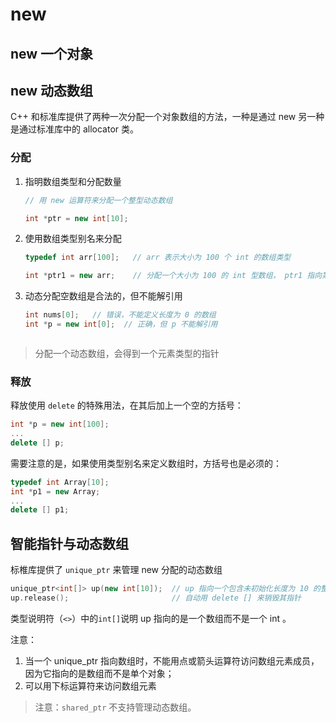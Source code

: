 # new



## new 一个对象





## new 动态数组

C++ 和标准库提供了两种一次分配一个对象数组的方法，一种是通过 new 另一种是通过标准库中的 allocator 类。

### 分配

1. 指明数组类型和分配数量

    ```c++
    // 用 new 运算符来分配一个整型动态数组
    
    int *ptr = new int[10];
    ```

2. 使用数组类型别名来分配

    ```c++
    typedef int arr[100];   // arr 表示大小为 100 个 int 的数组类型
    
    int *ptr1 = new arr;    // 分配一个大小为 100 的 int 型数组， ptr1 指向第一个元素

3. 动态分配空数组是合法的，但不能解引用

    ```c++
    int nums[0];   // 错误，不能定义长度为 0 的数组
    int *p = new int[0];  // 正确，但 p 不能解引用



> 分配一个动态数组，会得到一个元素类型的指针



### 释放

释放使用 `delete` 的特殊用法，在其后加上一个空的方括号：

```c++
int *p = new int[100];
...
delete [] p;
```

需要注意的是，如果使用类型别名来定义数组时，方括号也是必须的：

```c++
typedef int Array[10];
int *p1 = new Array;
...
delete [] p1;
```



## 智能指针与动态数组

标椎库提供了 `unique_ptr` 来管理 new 分配的动态数组

```c++
unique_ptr<int[]> up(new int[10]);  // up 指向一个包含未初始化长度为 10 的整型数组
up.release();                       // 自动用 delete [] 来销毁其指针
```

类型说明符（`<>`）中的`int[]`说明 up 指向的是一个数组而不是一个 int 。

注意：

1. 当一个 unique_ptr 指向数组时，不能用点或箭头运算符访问数组元素成员，因为它指向的是数组而不是单个对象；
2. 可以用下标运算符来访问数组元素

> 注意：`shared_ptr` 不支持管理动态数组。